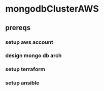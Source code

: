 # mongodbClusterAWS


## prereqs 
### setup aws account 

### design mongo db arch 

### setup terraform 

### setup ansible 
